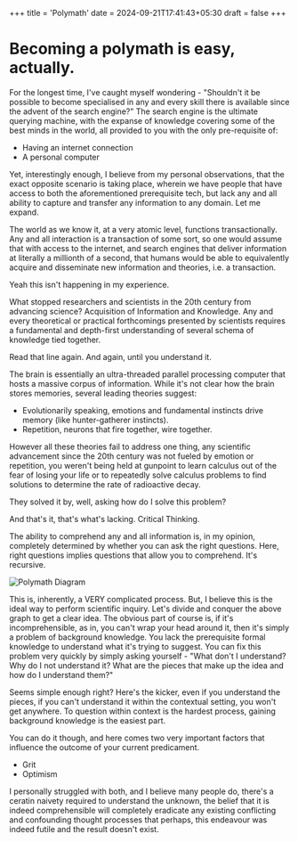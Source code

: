 +++
title = 'Polymath'
date = 2024-09-21T17:41:43+05:30
draft = false
+++

# Becoming a polymath is easy, actually.
For the longest time, I've caught myself wondering - "Shouldn't it be possible to become specialised in any and every skill there is available since the advent of the search engine?"
The search engine is the ultimate querying machine, with the expanse of knowledge covering some of the best minds in  the world, all provided to you with the only pre-requisite of:

- Having an internet connection
- A personal computer

Yet, interestingly enough, I believe from my personal observations, that the exact opposite scenario is taking place, wherein we have people that have access to both the aforementioned prerequisite tech, but lack any and all ability to capture and transfer any information to any domain. Let me expand.

The world as we know it, at a very atomic level, functions transactionally. Any and all interaction is a transaction of some sort, so one would assume that with access to the internet, and search engines that deliver information at literally a millionth of a second, that humans would be able to equivalently acquire and disseminate new information and theories, i.e. a transaction.

Yeah this isn't happening in my experience.

What stopped researchers and scientists in the 20th century from advancing science? Acquisition of Information and Knowledge. Any and every theoretical or practical forthcomings presented by scientists requires a fundamental and depth-first understanding of several schema of knowledge tied together. 

Read that line again. And again, until you understand it.

The brain is essentially an ultra-threaded parallel processing computer that hosts a massive corpus of information. While it's not clear how the brain stores memories, several leading theories suggest:

- Evolutionarily speaking, emotions and fundamental instincts drive memory (like hunter-gatherer instincts).
- Repetition, neurons that fire together, wire together.

However all these theories fail to address one thing, any scientific advancement since the 20th century was not fueled by emotion or repetition, you weren't being held at gunpoint to learn calculus out of the fear of losing your life or to repeatedly solve calculus problems to find solutions to determine the rate of radioactive decay.

They solved it by, well, asking how do I solve this problem? 

And that's it, that's what's lacking. Critical Thinking.

The ability to comprehend any and all information is, in my opinion, completely determined by whether you can ask the right questions. Here, right questions implies questions that allow you to comprehend. It's recursive.

![Polymath Diagram](/doctord00m.github.io/content/posts/polymath1.png)

This is, inherently, a VERY complicated process. But, I believe this is the ideal way to perform scientific inquiry. 
Let's divide and conquer the above graph to get  a clear idea.
The obvious part of course is, if it's incomprehensible, as in, you can't wrap your head around it, then it's simply a problem of background knowledge. You lack the prerequisite formal knowledge to understand what it's trying to suggest. You can fix this problem very quickly by simply asking yourself - "What don't I understand? Why do I not understand it? What are the pieces that make up the idea and how do I understand them?"

Seems simple enough right? Here's the kicker, even if you understand the pieces, if you can't understand it within the contextual setting, you won't get anywhere. To question within context is the hardest process, gaining background knowledge is the easiest part.

You can do it though, and here comes two very important factors that influence the outcome of your current predicament.

- Grit
- Optimism

I personally struggled with both, and I believe many people do, there's a ceratin naivety required to understand the unknown, the belief that it is indeed comprehensible will completely eradicate any existing conflicting and confounding thought processes that perhaps, this endeavour was indeed futile and the result doesn't exist.
